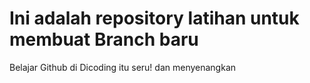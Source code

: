# Ini adalah repository latihan untuk membuat Branch baru

Belajar Github di Dicoding itu seru! dan menyenangkan

